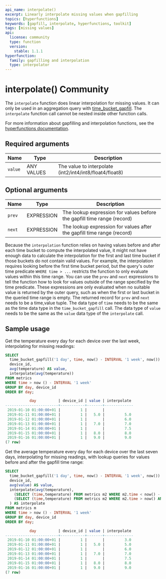 ```yaml
---
api_name: interpolate()
excerpt: Linearly interpolate missing values when gapfilling
topics: [hyperfunctions]
keywords: [gapfill, interpolate, hyperfunctions, toolkit]
tags: [missing values]
api:
  license: community
  type: function
  version:
    stable: 1.1.1
hyperfunction:
  family: gapfilling and interpolation
  type: interpolator
---
```


# interpolate() <tag type="community">Community</tag>

The `interpolate` function does linear interpolation for missing values. It can
only be used in an aggregation query with
[time_bucket_gapfill][time_bucket_gapfill].
The `interpolate` function call cannot be nested inside other function calls.

For more information about gapfilling and interpolation functions, see the
[hyperfunctions documentation][hyperfunctions-gapfilling].

## Required arguments

|Name|Type|Description|
|-|-|-|
|`value`|ANY VALUES|The value to interpolate (int2/int4/int8/float4/float8)|

## Optional arguments

|Name|Type|Description|
|-|-|-|
|`prev`|EXPRESSION|The lookup expression for values before the gapfill time range (record)|
|`next`|EXPRESSION|The lookup expression for values after the gapfill time range (record)|

Because the `interpolation` function relies on having values before and after
each time bucket to compute the interpolated value, it might not have enough
data to calculate the interpolation for the first and last time bucket if those
buckets do not contain valid values. For example, the interpolation requires
looking before the first time bucket period, but the query's outer time
predicate `WHERE time > ...` restricts the function to only evaluate values
within this time range. You can use the `prev` and `next` expressions to tell
the function how to look for values outside of the range specified by the time
predicate. These expressions are only evaluated when no suitable value is
returned by the outer query, such as when the first or last bucket in the
queried time range is empty. The returned record for `prev` and `next` needs to
be a time,value tuple. The data type of `time` needs to be the same as the time
data type in the `time_bucket_gapfill` call. The data type of `value` needs to
be the same as the `value` data type of the `interpolate` call.

## Sample usage

Get the temperature every day for each device over the last week, interpolating
for missing readings:

```sql
SELECT
  time_bucket_gapfill('1 day', time, now() - INTERVAL '1 week', now()) AS day,
  device_id,
  avg(temperature) AS value,
  interpolate(avg(temperature))
FROM metrics
WHERE time > now () - INTERVAL '1 week'
GROUP BY day, device_id
ORDER BY day;

           day          | device_id | value | interpolate
------------------------+-----------+-------+-------------
 2019-01-10 01:00:00+01 |         1 |       |
 2019-01-11 01:00:00+01 |         1 |   5.0 |         5.0
 2019-01-12 01:00:00+01 |         1 |       |         6.0
 2019-01-13 01:00:00+01 |         1 |   7.0 |         7.0
 2019-01-14 01:00:00+01 |         1 |       |         7.5
 2019-01-15 01:00:00+01 |         1 |   8.0 |         8.0
 2019-01-16 01:00:00+01 |         1 |   9.0 |         9.0
(7 row)
```

Get the average temperature every day for each device over the last seven days,
interpolating for missing readings, with lookup queries for values before and
after the gapfill time range:

```sql
SELECT
  time_bucket_gapfill('1 day', time, now() - INTERVAL '1 week', now()) AS day,
  device_id,
  avg(value) AS value,
  interpolate(avg(temperature),
    (SELECT (time,temperature) FROM metrics m2 WHERE m2.time < now() - INTERVAL '1 week' AND m.device_id = m2.device_id ORDER BY time DESC LIMIT 1),
    (SELECT (time,temperature) FROM metrics m2 WHERE m2.time > now() AND m.device_id = m2.device_id ORDER BY time DESC LIMIT 1)
  ) AS interpolate
FROM metrics m
WHERE time > now () - INTERVAL '1 week'
GROUP BY day, device_id
ORDER BY day;

           day          | device_id | value | interpolate
------------------------+-----------+-------+-------------
 2019-01-10 01:00:00+01 |         1 |       |         3.0
 2019-01-11 01:00:00+01 |         1 |   5.0 |         5.0
 2019-01-12 01:00:00+01 |         1 |       |         6.0
 2019-01-13 01:00:00+01 |         1 |   7.0 |         7.0
 2019-01-14 01:00:00+01 |         1 |       |         7.5
 2019-01-15 01:00:00+01 |         1 |   8.0 |         8.0
 2019-01-16 01:00:00+01 |         1 |   9.0 |         9.0
(7 row)
```

[hyperfunctions-gapfilling]: /timescaledb/:currentVersion:/how-to-guides/hyperfunctions/gapfilling-interpolation/
[time_bucket_gapfill]: /api/:currentVersion:/hyperfunctions/gapfilling-interpolation/time_bucket_gapfill/
